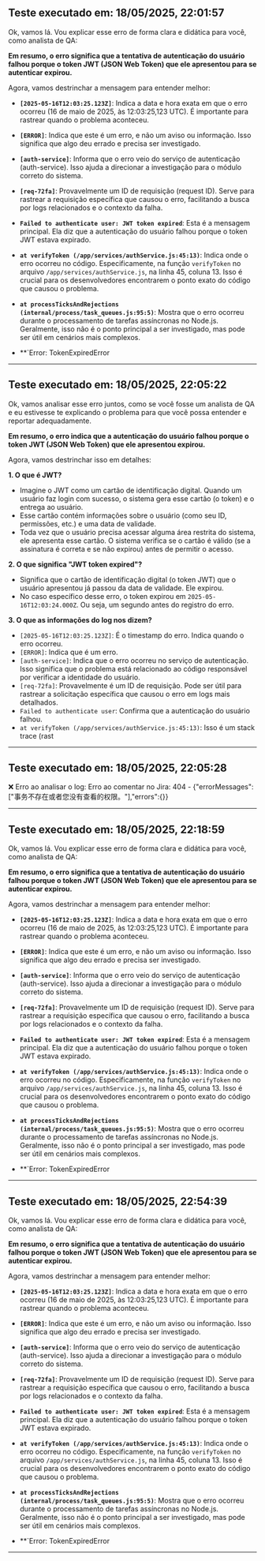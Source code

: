 ## Teste executado em: 18/05/2025, 22:01:57

Ok, vamos lá. Vou explicar esse erro de forma clara e didática para você, como analista de QA:

**Em resumo, o erro significa que a tentativa de autenticação do usuário falhou porque o token JWT (JSON Web Token) que ele apresentou para se autenticar expirou.**

Agora, vamos destrinchar a mensagem para entender melhor:

*   **`[2025-05-16T12:03:25.123Z]`**:  Indica a data e hora exata em que o erro ocorreu (16 de maio de 2025, às 12:03:25,123 UTC).  É importante para rastrear quando o problema aconteceu.

*   **`[ERROR]`**:  Indica que este é um erro, e não um aviso ou informação. Isso significa que algo deu errado e precisa ser investigado.

*   **`[auth-service]`**:  Informa que o erro veio do serviço de autenticação (auth-service).  Isso ajuda a direcionar a investigação para o módulo correto do sistema.

*   **`[req-72fa]`**:  Provavelmente um ID de requisição (request ID).  Serve para rastrear a requisição específica que causou o erro, facilitando a busca por logs relacionados e o contexto da falha.

*   **`Failed to authenticate user: JWT token expired`**:  Esta é a mensagem principal.  Ela diz que a autenticação do usuário falhou porque o token JWT estava expirado.

*   **`at verifyToken (/app/services/authService.js:45:13)`**:  Indica onde o erro ocorreu no código.  Especificamente, na função `verifyToken` no arquivo `/app/services/authService.js`, na linha 45, coluna 13. Isso é crucial para os desenvolvedores encontrarem o ponto exato do código que causou o problema.

*   **`at processTicksAndRejections (internal/process/task_queues.js:95:5)`**:  Mostra que o erro ocorreu durante o processamento de tarefas assíncronas no Node.js.  Geralmente, isso não é o ponto principal a ser investigado, mas pode ser útil em cenários mais complexos.

*   **`Error: TokenExpiredError

---

## Teste executado em: 18/05/2025, 22:05:22

Ok, vamos analisar esse erro juntos, como se você fosse um analista de QA e eu estivesse te explicando o problema para que você possa entender e reportar adequadamente.

**Em resumo, o erro indica que a autenticação do usuário falhou porque o token JWT (JSON Web Token) que ele apresentou expirou.**

Agora, vamos destrinchar isso em detalhes:

**1. O que é JWT?**

*   Imagine o JWT como um cartão de identificação digital. Quando um usuário faz login com sucesso, o sistema gera esse cartão (o token) e o entrega ao usuário.
*   Esse cartão contém informações sobre o usuário (como seu ID, permissões, etc.) e uma data de validade.
*   Toda vez que o usuário precisa acessar alguma área restrita do sistema, ele apresenta esse cartão. O sistema verifica se o cartão é válido (se a assinatura é correta e se não expirou) antes de permitir o acesso.

**2. O que significa "JWT token expired"?**

*   Significa que o cartão de identificação digital (o token JWT) que o usuário apresentou já passou da data de validade. Ele expirou.
*   No caso específico desse erro, o token expirou em `2025-05-16T12:03:24.000Z`. Ou seja, um segundo antes do registro do erro.

**3. O que as informações do log nos dizem?**

*   `[2025-05-16T12:03:25.123Z]`:  É o timestamp do erro. Indica quando o erro ocorreu.
*   `[ERROR]`: Indica que é um erro.
*   `[auth-service]`: Indica que o erro ocorreu no serviço de autenticação.  Isso significa que o problema está relacionado ao código responsável por verificar a identidade do usuário.
*   `[req-72fa]`:  Provavelmente é um ID de requisição.  Pode ser útil para rastrear a solicitação específica que causou o erro em logs mais detalhados.
*   `Failed to authenticate user`:  Confirma que a autenticação do usuário falhou.
*   `at verifyToken (/app/services/authService.js:45:13)`:  Isso é um stack trace (rast

---

## Teste executado em: 18/05/2025, 22:05:28

❌ Erro ao analisar o log: Erro ao comentar no Jira: 404 - {"errorMessages":["事务不存在或者您没有查看的权限。"],"errors":{}}

---

## Teste executado em: 18/05/2025, 22:18:59

Ok, vamos lá. Vou explicar esse erro de forma clara e didática para você, como analista de QA:

**Em resumo, o erro significa que a tentativa de autenticação do usuário falhou porque o token JWT (JSON Web Token) que ele apresentou para se autenticar expirou.**

Agora, vamos destrinchar a mensagem para entender melhor:

*   **`[2025-05-16T12:03:25.123Z]`**:  Indica a data e hora exata em que o erro ocorreu (16 de maio de 2025, às 12:03:25,123 UTC).  É importante para rastrear quando o problema aconteceu.

*   **`[ERROR]`**:  Indica que este é um erro, e não um aviso ou informação. Isso significa que algo deu errado e precisa ser investigado.

*   **`[auth-service]`**:  Informa que o erro veio do serviço de autenticação (auth-service).  Isso ajuda a direcionar a investigação para o módulo correto do sistema.

*   **`[req-72fa]`**:  Provavelmente um ID de requisição (request ID).  Serve para rastrear a requisição específica que causou o erro, facilitando a busca por logs relacionados e o contexto da falha.

*   **`Failed to authenticate user: JWT token expired`**:  Esta é a mensagem principal.  Ela diz que a autenticação do usuário falhou porque o token JWT estava expirado.

*   **`at verifyToken (/app/services/authService.js:45:13)`**:  Indica onde o erro ocorreu no código.  Especificamente, na função `verifyToken` no arquivo `/app/services/authService.js`, na linha 45, coluna 13. Isso é crucial para os desenvolvedores encontrarem o ponto exato do código que causou o problema.

*   **`at processTicksAndRejections (internal/process/task_queues.js:95:5)`**:  Mostra que o erro ocorreu durante o processamento de tarefas assíncronas no Node.js.  Geralmente, isso não é o ponto principal a ser investigado, mas pode ser útil em cenários mais complexos.

*   **`Error: TokenExpiredError

---

## Teste executado em: 18/05/2025, 22:54:39

Ok, vamos lá. Vou explicar esse erro de forma clara e didática para você, como analista de QA:

**Em resumo, o erro significa que a tentativa de autenticação do usuário falhou porque o token JWT (JSON Web Token) que ele apresentou para se autenticar expirou.**

Agora, vamos destrinchar a mensagem para entender melhor:

*   **`[2025-05-16T12:03:25.123Z]`**:  Indica a data e hora exata em que o erro ocorreu (16 de maio de 2025, às 12:03:25,123 UTC).  É importante para rastrear quando o problema aconteceu.

*   **`[ERROR]`**:  Indica que este é um erro, e não um aviso ou informação. Isso significa que algo deu errado e precisa ser investigado.

*   **`[auth-service]`**:  Informa que o erro veio do serviço de autenticação (auth-service).  Isso ajuda a direcionar a investigação para o módulo correto do sistema.

*   **`[req-72fa]`**:  Provavelmente um ID de requisição (request ID).  Serve para rastrear a requisição específica que causou o erro, facilitando a busca por logs relacionados e o contexto da falha.

*   **`Failed to authenticate user: JWT token expired`**:  Esta é a mensagem principal.  Ela diz que a autenticação do usuário falhou porque o token JWT estava expirado.

*   **`at verifyToken (/app/services/authService.js:45:13)`**:  Indica onde o erro ocorreu no código.  Especificamente, na função `verifyToken` no arquivo `/app/services/authService.js`, na linha 45, coluna 13. Isso é crucial para os desenvolvedores encontrarem o ponto exato do código que causou o problema.

*   **`at processTicksAndRejections (internal/process/task_queues.js:95:5)`**:  Mostra que o erro ocorreu durante o processamento de tarefas assíncronas no Node.js.  Geralmente, isso não é o ponto principal a ser investigado, mas pode ser útil em cenários mais complexos.

*   **`Error: TokenExpiredError

---

